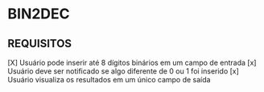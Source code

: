 # BIN2DEC

## REQUISITOS
[X] Usuário pode inserir até 8 dígitos binários em um campo de entrada
[x] Usuário deve ser notificado se algo diferente de 0 ou 1 foi inserido
[x] Usuário visualiza os resultados em um único campo de saída 
